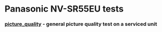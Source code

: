 # Panasonic NV-SR55EU tests

###  [picture_quality](picture_quality%2FREADME.md) - general picture quality test on a serviced unit